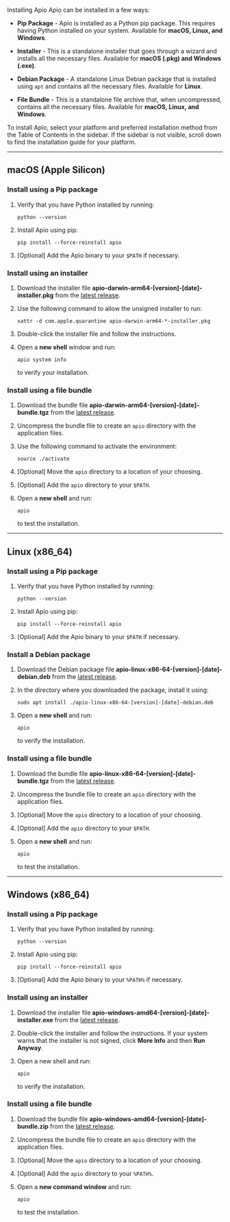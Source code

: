 Installing Apio
Apio can be installed in a few ways:

- **Pip Package** - Apio is installed as a Python pip package. This requires having Python installed on your system. Available for **macOS, Linux, and Windows**.

- **Installer** - This is a standalone installer that goes through a wizard and installs all the necessary files. Available for **macOS (.pkg) and Windows (.exe)**.

- **Debian Package** - A standalone Linux Debian package that is installed using `apt` and contains all the necessary files. Available for **Linux**.

- **File Bundle** - This is a standalone file archive that, when uncompressed, contains all the necessary files. Available for **macOS, Linux, and Windows**.

To install Apio, select your platform and preferred installation method from the Table of Contents in the sidebar.
If the sidebar is not visible, scroll down to find the installation guide for your platform.

---

## macOS (Apple Silicon)

### Install using a Pip package <a id="mac-pip"></a>

1. Verify that you have Python installed by running:

   ```
   python --version
   ```

2. Install Apio using pip:

   ```
   pip install --force-reinstall apio
   ```

3. [Optional] Add the Apio binary to your `$PATH` if necessary.

### Install using an installer <a id="mac-installer"></a>

1. Download the installer file **apio-darwin-arm64-[version]-[date]-installer.pkg** from the [latest release](https://github.com/FPGAwars/apio-dev-builds/releases).

2. Use the following command to allow the unsigned installer to run:

   ```
   xattr -d com.apple.quarantine apio-darwin-arm64-*-installer.pkg
   ```

3. Double-click the installer file and follow the instructions.

4. Open a **new shell** window and run:

   ```
   apio system info
   ```

   to verify your installation.

### Install using a file bundle <a id="mac-bundle"></a>

1. Download the bundle file **apio-darwin-arm64-[version]-[date]-bundle.tgz** from the [latest release](https://github.com/FPGAwars/apio-dev-builds/releases).

2. Uncompress the bundle file to create an `apio` directory with the application files.

3. Use the following command to activate the environment:

   ```
   source ./activate
   ```

4. [Optional] Move the `apio` directory to a location of your choosing.

5. [Optional] Add the `apio` directory to your `$PATH`.

6. Open a **new shell** and run:

   ```
   apio
   ```

   to test the installation.

---

## Linux (x86_64)

### Install using a Pip package <a id="linux-pip"></a>

1. Verify that you have Python installed by running:

   ```
   python --version
   ```

2. Install Apio using pip:

   ```
   pip install --force-reinstall apio
   ```

3. [Optional] Add the Apio binary to your `$PATH` if necessary.

### Install a Debian package <a id="linux-debian"></a>

1. Download the Debian package file **apio-linux-x86-64-[version]-[date]-debian.deb** from the [latest release](https://github.com/FPGAwars/apio-dev-builds/releases).

2. In the directory where you downloaded the package, install it using:

   ```
   sudo apt install ./apio-linux-x86-64-[version]-[date]-debian.deb
   ```

3. Open a **new shell** and run:

   ```
   apio
   ```

   to verify the installation.

### Install using a file bundle <a id="linux-bundle"></a>

1. Download the bundle file **apio-linux-x86-64-[version]-[date]-bundle.tgz** from the [latest release](https://github.com/FPGAwars/apio-dev-builds/releases).

2. Uncompress the bundle file to create an `apio` directory with the application files.

3. [Optional] Move the `apio` directory to a location of your choosing.

4. [Optional] Add the `apio` directory to your `$PATH`.

5. Open a **new shell** and run:

   ```
   apio
   ```

   to test the installation.

---

## Windows (x86_64)

### Install using a Pip package <a id="windows-pip"></a>

1. Verify that you have Python installed by running:

   ```
   python --version
   ```

2. Install Apio using pip:

   ```
   pip install --force-reinstall apio
   ```

3. [Optional] Add the Apio binary to your `%PATH%` if necessary.

### Install using an installer <a id="windows-installer"></a>

1. Download the installer file **apio-windows-amd64-[version]-[date]-installer.exe** from the [latest release](https://github.com/FPGAwars/apio-dev-builds/releases).

2. Double-click the installer and follow the instructions. If your system warns that the installer is not signed, click **More Info** and then **Run Anyway**.

3. Open a new shell and run:

   ```
   apio
   ```

   to verify the installation.

### Install using a file bundle <a id="windows-bundle"></a>

1. Download the bundle file **apio-windows-amd64-[version]-[date]-bundle.zip** from the [latest release](https://github.com/FPGAwars/apio-dev-builds/releases).

2. Uncompress the bundle file to create an `apio` directory with the application files.

3. [Optional] Move the `apio` directory to a location of your choosing.

4. [Optional] Add the `apio` directory to your `%PATH%`.

5. Open a **new command window** and run:

   ```
   apio
   ```

   to test the installation.

